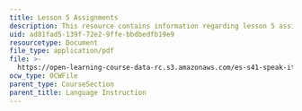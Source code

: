 ```yaml
---
title: Lesson 5 Assignments
description: This resource contains information regarding lesson 5 assignments.
uid: ad81fad5-139f-72e2-9ffe-bbdbedfb19e9
resourcetype: Document
file_type: application/pdf
file: >-
  https://open-learning-course-data-rc.s3.amazonaws.com/es-s41-speak-italian-with-your-mouth-full-spring-2012/ad81fad5139f72e29ffebbdbedfb19e9_MITES_S41S12_compiti_5.pdf
ocw_type: OCWFile
parent_type: CourseSection
parent_title: Language Instruction
---
```

